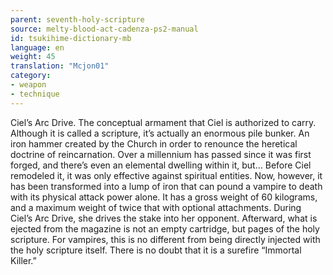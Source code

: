 ```yaml
---
parent: seventh-holy-scripture
source: melty-blood-act-cadenza-ps2-manual
id: tsukihime-dictionary-mb
language: en
weight: 45
translation: "Mcjon01"
category:
- weapon
- technique
---
```


Ciel’s Arc Drive.
The conceptual armament that Ciel is authorized to carry. Although it is called a scripture, it’s actually an enormous pile bunker.
An iron hammer created by the Church in order to renounce the heretical doctrine of reincarnation. Over a millennium has passed since it was first forged, and there’s even an elemental dwelling within it, but…
Before Ciel remodeled it, it was only effective against spiritual entities. Now, however, it has been transformed into a lump of iron that can pound a vampire to death with its physical attack power alone. It has a gross weight of 60 kilograms, and a maximum weight of twice that with optional attachments.
During Ciel’s Arc Drive, she drives the stake into her opponent. Afterward, what is ejected from the magazine is not an empty cartridge, but pages of the holy scripture. For vampires, this is no different from being directly injected with the holy scripture itself. There is no doubt that it is a surefire “Immortal Killer.”
